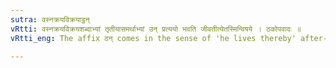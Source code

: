 ```yaml
---
sutra: वस्नक्रयविक्रयाट्ठन्
vRtti: वस्नक्रयविक्रयशब्दाभ्यां तृतीयासमर्थाभ्यां उन् प्रत्ययो भवति जीवतीत्येतस्मिन्विषये । ठकोपवादः ॥
vRtti_eng: The affix ठन् comes in the sense of 'he lives thereby' after-the words '_vasna_', '_kraya_', and '_vikraya_', being in the 3rd case in construction.

---
```

